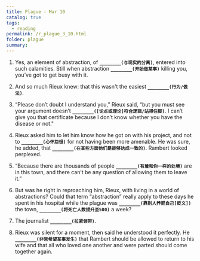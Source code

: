 ```yaml
---
title: Plague - Mar 10
catalog: true
tags: 
  - reading
permalink: /r_plague_3_10.html
folder: plague
summary: 
---
```



1.  Yes, an element of abstraction, of <b data-toggle="tooltip" data-original-title="{{site.data.answers.plag_d_28_a1}}">`________(与现实的分离)`</b>, entered into such calamities. Still when abstraction <b data-toggle="tooltip" data-original-title="{{site.data.answers.plag_d_28_a2}}">`________(开始做某事)`</b> killing you, you’ve got to get busy with it.

2.  And so much Rieux knew: that this wasn't the easiest <b data-toggle="tooltip" data-original-title="{{site.data.answers.plag_d_28_b1}}">`________(行为/做法)`</b>.

3.  “Please don’t doubt I understand you,” Rieux said, “but you must see your argument doesn’t <b data-toggle="tooltip" data-original-title="{{site.data.answers.plag_d_28_c1}}">`________([论点或理论]符合逻辑/站得住脚)`</b>. I can’t give you that certificate because I don’t know whether you have the disease or not."

4.  Rieux asked him to let him know how he got on with his project, and not to <b data-toggle="tooltip" data-original-title="{{site.data.answers.plag_d_28_d1}}">`________(心怀怨恨)`</b> for not having been more amenable. He was sure, he added, that <b data-toggle="tooltip" data-original-title="{{site.data.answers.plag_d_28_d2}}">`________(在某些方面他们是能够达成一致的)`</b>. Rambert looked perplexed.

5.  “Because there are thousands of people <b data-toggle="tooltip" data-original-title="{{site.data.answers.plag_d_28_e1}}">`________(有着和你一样的处境)`</b> are in this town, and there can’t be any question of allowing them to leave it.”

6.  But was he right in reproaching him, Rieux, with living in a world of abstractions? Could that term “abstraction” really apply to these days he spent in his hospital while the plague was <b data-toggle="tooltip" data-original-title="{{site.data.answers.plag_d_28_f1}}">`________(靠别人养肥自己[贬义])`</b> the town, <b data-toggle="tooltip" data-original-title="{{site.data.answers.plag_d_28_f2}}">`________(将死亡人数提升至500)`</b> a week?

7.  The journalist <b data-toggle="tooltip" data-original-title="{{site.data.answers.plag_d_28_g1}}">`________(拉紧领带)`</b>.

8.  Rieux was silent for a moment, then said he understood it perfectly. He <b data-toggle="tooltip" data-original-title="{{site.data.answers.plag_d_28_h1}}">`________(非常希望某事发生)`</b> that Rambert should be allowed to return to his wife and that all who loved one another and were parted should come together again.
